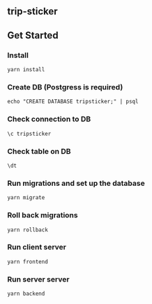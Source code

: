 ## trip-sticker 
## Get Started

### Install 
```
yarn install
```
### Create DB (Postgress is required)
```
echo "CREATE DATABASE tripsticker;" | psql
```
### Check connection to DB
```
\c tripsticker
```
### Check table on DB
```
\dt
```

### Run migrations and set up the database
```
yarn migrate
```
### Roll back migrations
```
yarn rollback
```
### Run client server
```
yarn frontend
```
### Run server server
```
yarn backend
```
